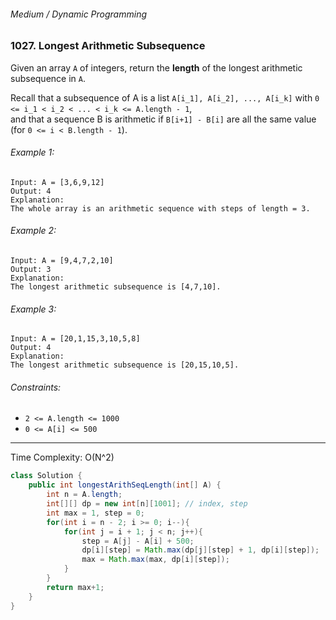 ###### Medium / Dynamic Programming

### 1027. Longest Arithmetic Subsequence

Given an array `A` of integers, return the **length** of the longest arithmetic subsequence in `A`.  

Recall that a subsequence of A is a list `A[i_1], A[i_2], ..., A[i_k]` with `0 <= i_1 < i_2 < ... < i_k <= A.length - 1`,   
and that a sequence B is arithmetic if `B[i+1] - B[i]` are all the same value (for `0 <= i < B.length - 1`).


###### Example 1:
```
Input: A = [3,6,9,12]
Output: 4
Explanation: 
The whole array is an arithmetic sequence with steps of length = 3.
```

###### Example 2:
```
Input: A = [9,4,7,2,10]
Output: 3
Explanation: 
The longest arithmetic subsequence is [4,7,10].
```

###### Example 3:
```
Input: A = [20,1,15,3,10,5,8]
Output: 4
Explanation: 
The longest arithmetic subsequence is [20,15,10,5].
```

###### Constraints:
- `2 <= A.length <= 1000`
- `0 <= A[i] <= 500`


***

Time Complexity: O(N^2)

```java
class Solution {
    public int longestArithSeqLength(int[] A) {
        int n = A.length;
        int[][] dp = new int[n][1001]; // index, step
        int max = 1, step = 0;
        for(int i = n - 2; i >= 0; i--){
            for(int j = i + 1; j < n; j++){
                step = A[j] - A[i] + 500;
                dp[i][step] = Math.max(dp[j][step] + 1, dp[i][step]);
                max = Math.max(max, dp[i][step]);
            }
        }
        return max+1;
    }
}
```
